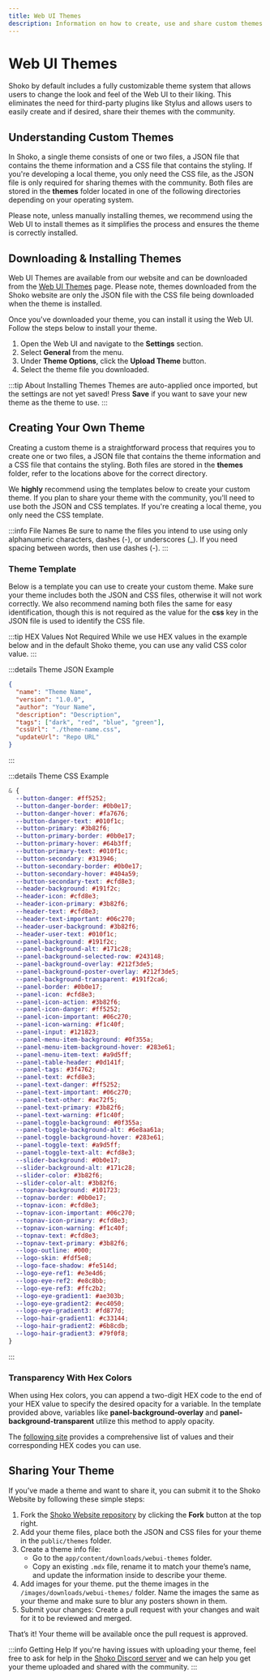 ```yaml
---
title: Web UI Themes
description: Information on how to create, use and share custom themes for Shoko's Web UI.
---
```


<script setup>
const osLocationColumns = [
  { name: 'OS', header: 'OS' },
  { name: 'Location', header: 'Location' }
];

const osLocationData = [
  {
    OS: 'Windows',
    Location: 'C:\\ProgramData\\ShokoServer\\themes'
  },
  {
    OS: 'Linux/macOS',
    Location: '~/.shoko/Shoko.CLI/themes'
  }
];

const jsonThemeColumns = [
  { name: 'Key', header: 'Key' },
  { name: 'Description', header: 'Description' }
];

const jsonThemeData = [
   {
      Key: 'name',
      Description: 'The name of your theme'
    },
    {
      Key: 'version',
      Description: 'The version string, preferred format is X.X.X to keep it simple.'
    },
    {
      Key: 'author',
      Description: 'Author of the theme.'
    },
    {
      Key: 'description',
      Description: 'Description of the theme.'
    },
    {
      Key: 'tags',
      Description: 'List of tags for the theme. A single tag for the type (dark, light, OMLED) and colors (red, blue, green).'
    },
    {
      Key: 'cssUrl',
      Description: 'URL to where the CSS file is hosted.'
    },
    {
      Key: 'updateUrl',
      Description: 'URL to where this file is located. Used for installing and auto-updates.'
    },
];

</script>

# Web UI Themes

Shoko by default includes a fully customizable theme system that allows users to change the look and feel of the Web UI
to their liking. This eliminates the need for third-party plugins like Stylus and allows users to easily create and if
desired, share their themes with the community.

## Understanding Custom Themes

In Shoko, a single theme consists of one or two files, a JSON file that contains the theme information and a CSS file
that contains the styling. If you're developing a local theme, you only need the CSS file, as the JSON file is only
required for sharing themes with the community. Both files are stored in the **themes** folder located in one of the
following directories depending on your operating system.

<EasyTable :columns="osLocationColumns" :data="osLocationData" />

Please note, unless manually installing themes, we recommend using the Web UI to install themes as it simplifies the
process and ensures the theme is correctly installed.

## Downloading & Installing Themes

Web UI Themes are available from our website and can be downloaded from the [Web UI Themes](https://shokoanime.com/downloads/webui-themes)
page. Please note, themes downloaded from the Shoko website are only the JSON file with the CSS file being downloaded
when the theme is installed.

Once you've downloaded your theme, you can install it using the Web UI. Follow the steps below to install your theme.

1. Open the Web UI and navigate to the **Settings** section.
2. Select **General** from the menu.
3. Under **Theme Options**, click the **Upload Theme** button.
4. Select the theme file you downloaded.

:::tip About Installing Themes
Themes are auto-applied once imported, but the settings are not yet saved! Press **Save** if you want to save your new
theme as the theme to use.
:::

## Creating Your Own Theme

Creating a custom theme is a straightforward process that requires you to create one or two files, a JSON file that
contains the theme information and a CSS file that contains the styling. Both files are stored in the **themes**
folder, refer to the locations above for the correct directory.

We **highly** recommend using the templates below to create your custom theme. If you plan to share your theme with the
community, you'll need to use both the JSON and CSS templates. If you're creating a local theme, you only need the CSS
template.

:::info File Names
Be sure to name the files you intend to use using only alphanumeric characters, dashes (\-), or underscores (\_). If you
need spacing between words, then use dashes (\-).
:::

### Theme Template

Below is a template you can use to create your custom theme. Make sure your theme includes both the JSON and CSS files,
otherwise it will not work correctly. We also recommend naming both files the same for easy identification, though this
is not required as the value for the **css** key in the JSON file is used to identify the CSS file.

:::tip HEX Values Not Required
While we use HEX values in the example below and in the default Shoko theme, you can use any valid CSS color value.
:::

:::details Theme JSON Example

```json
{
  "name": "Theme Name",
  "version": "1.0.0",
  "author": "Your Name",
  "description": "Description",
  "tags": ["dark", "red", "blue", "green"],
  "cssUrl": "./theme-name.css",
  "updateUrl": "Repo URL"
}
```

<EasyTable :columns="jsonThemeColumns" :data="jsonThemeData" />
:::

:::details Theme CSS Example

```css
& {
  --button-danger: #ff5252;
  --button-danger-border: #0b0e17;
  --button-danger-hover: #fa7676;
  --button-danger-text: #010f1c;
  --button-primary: #3b82f6;
  --button-primary-border: #0b0e17;
  --button-primary-hover: #64b3ff;
  --button-primary-text: #010f1c;
  --button-secondary: #313946;
  --button-secondary-border: #0b0e17;
  --button-secondary-hover: #404a59;
  --button-secondary-text: #cfd8e3;
  --header-background: #191f2c;
  --header-icon: #cfd8e3;
  --header-icon-primary: #3b82f6;
  --header-text: #cfd8e3;
  --header-text-important: #06c270;
  --header-user-background: #3b82f6;
  --header-user-text: #010f1c;
  --panel-background: #191f2c;
  --panel-background-alt: #171c28;
  --panel-background-selected-row: #243148;
  --panel-background-overlay: #212f3de5;
  --panel-background-poster-overlay: #212f3de5;
  --panel-background-transparent: #191f2ca6;
  --panel-border: #0b0e17;
  --panel-icon: #cfd8e3;
  --panel-icon-action: #3b82f6;
  --panel-icon-danger: #ff5252;
  --panel-icon-important: #06c270;
  --panel-icon-warning: #f1c40f;
  --panel-input: #121823;
  --panel-menu-item-background: #0f355a;
  --panel-menu-item-background-hover: #283e61;
  --panel-menu-item-text: #a9d5ff;
  --panel-table-header: #0d141f;
  --panel-tags: #3f4762;
  --panel-text: #cfd8e3;
  --panel-text-danger: #ff5252;
  --panel-text-important: #06c270;
  --panel-text-other: #ac72f5;
  --panel-text-primary: #3b82f6;
  --panel-text-warning: #f1c40f;
  --panel-toggle-background: #0f355a;
  --panel-toggle-background-alt: #6e8aa61a;
  --panel-toggle-background-hover: #283e61;
  --panel-toggle-text: #a9d5ff;
  --panel-toggle-text-alt: #cfd8e3;
  --slider-background: #0b0e17;
  --slider-background-alt: #171c28;
  --slider-color: #3b82f6;
  --slider-color-alt: #3b82f6;
  --topnav-background: #101723;
  --topnav-border: #0b0e17;
  --topnav-icon: #cfd8e3;
  --topnav-icon-important: #06c270;
  --topnav-icon-primary: #cfd8e3;
  --topnav-icon-warning: #f1c40f;
  --topnav-text: #cfd8e3;
  --topnav-text-primary: #3b82f6;
  --logo-outline: #000;
  --logo-skin: #fdf5e8;
  --logo-face-shadow: #fe514d;
  --logo-eye-ref1: #e3e4d6;
  --logo-eye-ref2: #e8c8bb;
  --logo-eye-ref3: #ffc2b2;
  --logo-eye-gradient1: #ae303b;
  --logo-eye-gradient2: #ec4050;
  --logo-eye-gradient3: #fd877d;
  --logo-hair-gradient1: #c33144;
  --logo-hair-gradient2: #6b8cdb;
  --logo-hair-gradient3: #79f0f8;
}
```

:::

### Transparency With Hex Colors

When using Hex colors, you can append a two-digit HEX code to the end of your HEX value to specify the desired opacity
for a variable. In the template provided above, variables like **panel-background-overlay** and
**panel-background-transparent** utilize this method to apply opacity.

The [following site](https://davidwalsh.name/hex-opacity) provides a comprehensive list of values and their corresponding HEX codes you can use.

## Sharing Your Theme

If you’ve made a theme and want to share it, you can submit it to the Shoko Website by following these simple steps:

1. Fork the [Shoko Website repository](https://github.com/ShokoAnime/ShokoSite) by clicking the **Fork** button at the top right.
2. Add your theme files, place both the JSON and CSS files for your theme in the `public/themes` folder.
3. Create a theme info file:
   - Go to the `app/content/downloads/webui-themes` folder.
   - Copy an existing `.mdx` file, rename it to match your theme’s name, and update the information inside to describe your theme.
4. Add images for your theme. put the theme images in the `/images/downloads/webui-themes/` folder. Name the images the same as your theme and make sure to blur any posters shown in them.
5. Submit your changes: Create a pull request with your changes and wait for it to be reviewed and merged.

That’s it! Your theme will be available once the pull request is approved.

:::info Getting Help
If you're having issues with uploading your theme, feel free to ask for help in the [Shoko Discord server](https://discord.gg/shokoanime)
and we can help you get your theme uploaded and shared with the community.
:::
